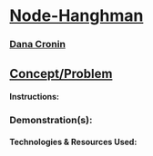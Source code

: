 # [Node-Hanghman]()
### [Dana Cronin](https://decronin.github.io/)

## [Concept/Problem](https://github.com/UCF-Coding-Boot-Camp/UCF-LKM-FSF-PT-08-2019-U-C/blob/master/11-js-constructors/02-Homework/Instructions/HomeworkInstructions.md)

#### Instructions:

### Demonstration(s):

#### Technologies & Resources Used:
